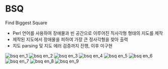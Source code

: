 # BSQ
Find Biggest Square
- Perl 언어를 사용하여 장애물과 빈 공간으로 이루어진 직사각형 형태의 지도를 제작
- 제작된 지도에서 장애물을 피하여 가장 큰 정사각형을 찾아 출력
- 지도 parsing 및 지도 에러 검증까지 진행, 이후 미구현

![bsq en_1](https://user-images.githubusercontent.com/70087750/180591216-7d1f557f-2170-43c9-8b7d-4dfadf6243ac.jpg)
![bsq en_2](https://user-images.githubusercontent.com/70087750/180591217-0d62b27c-1a6d-4de7-8fff-7f8d2acba806.jpg)
![bsq en_3](https://user-images.githubusercontent.com/70087750/180591218-377ae37f-946b-440b-9dec-eed32429b1c0.jpg)
![bsq en_4](https://user-images.githubusercontent.com/70087750/180591219-d5bb9ac8-678d-4ea9-804d-016998c6d178.jpg)
![bsq en_5](https://user-images.githubusercontent.com/70087750/180591220-698032c7-dd4e-4aac-8276-ed3d9e615d81.jpg)
![bsq en_6](https://user-images.githubusercontent.com/70087750/180591221-7d22707c-9430-4009-97f2-0e2a2d0f7a4e.jpg)
![bsq en_7](https://user-images.githubusercontent.com/70087750/180591222-b90460ca-4ad7-4d1b-bf35-e640631b40a3.jpg)
![bsq en_8](https://user-images.githubusercontent.com/70087750/180591223-4a80cb9a-599e-4f62-af65-f4f2a12063ea.jpg)
![bsq en_9](https://user-images.githubusercontent.com/70087750/180591214-f18d32f5-4153-42d3-b692-c8fb9a343a55.jpg)
